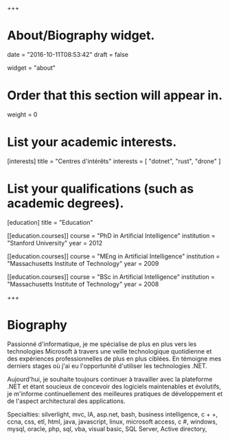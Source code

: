 +++
# About/Biography widget.

date = "2016-10-11T08:53:42"
draft = false

widget = "about"

# Order that this section will appear in.
weight = 0

# List your academic interests.
[interests]
  title = "Centres d'intérêts"
  interests = [
    "dotnet",
    "rust",
    "drone"
  ]

# List your qualifications (such as academic degrees).
[education]
  title = "Education"

[[education.courses]]
  course = "PhD in Artificial Intelligence"
  institution = "Stanford University"
  year = 2012

[[education.courses]]
  course = "MEng in Artificial Intelligence"
  institution = "Massachusetts Institute of Technology"
  year = 2009

[[education.courses]]
  course = "BSc in Artificial Intelligence"
  institution = "Massachusetts Institute of Technology"
  year = 2008
 
+++

# Biography

Passionné d'informatique, je me spécialise de plus en plus vers les technologies Microsoft à travers une veille technologique quotidienne et des expériences professionnelles de plus en plus ciblées. En témoigne mes derniers stages où j'ai eu l'opportunité d'utiliser les technologies .NET.

Aujourd'hui, je souhaite toujours continuer à travailler avec la plateforme .NET et étant soucieux de concevoir des logiciels maintenables et évolutifs, je m'informe continuellement des meilleures pratiques de développement et de l'aspect architectural des applications.

Specialties: silverlight, mvc, IA, asp.net,  bash,   business intelligence,  c + +,  ccna,  css, etl,  html,  java,  javascript, linux, microsoft access, c #, windows,  mysql,  oracle, php,  sql, vba,  visual basic, SQL Server, Active directory,
